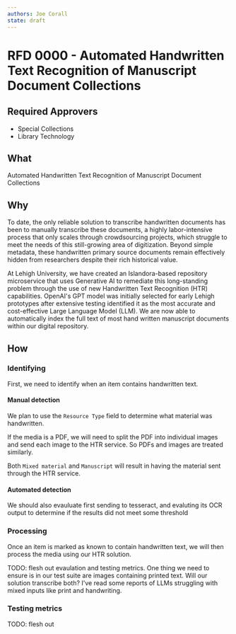 ```yaml
---
authors: Joe Corall
state: draft
---
```


# RFD 0000 - Automated Handwritten Text Recognition of Manuscript Document Collections

## Required Approvers

* Special Collections
* Library Technology


## What

Automated Handwritten Text Recognition of Manuscript Document Collections

## Why

To date, the only reliable solution to transcribe handwritten documents has been to manually transcribe these documents, a highly labor-intensive process that only scales through crowdsourcing projects, which struggle to meet the needs of this still-growing area of digitization.
Beyond simple metadata, these handwritten primary source documents remain effectively hidden from researchers despite their rich historical value.   

At Lehigh University, we have created an Islandora-based repository microservice that uses Generative AI to remediate this long-standing problem through the use of new Handwritten Text Recognition (HTR) capabilities.
OpenAI's GPT model was initially selected for early Lehigh prototypes after extensive testing identified it as the most accurate and cost-effective Large Language Model (LLM).  We are now able to automatically index the full text of most hand written manuscript documents within our digital repository.  

## How

### Identifying

First, we need to identify when an item contains handwritten text.

#### Manual detection

We plan to use the `Resource Type` field to determine what material was handwritten.

If the media is a PDF, we will need to split the PDF into individual images and send each image to the HTR service. So PDFs and images are treated similarly.

Both `Mixed material` and `Manuscript` will result in having the material sent through the HTR service.

#### Automated detection

We should also evauluate first sending to tesseract, and evaluting its OCR output to determine if the results did not meet some threshold

### Processing

Once an item is marked as known to contain handwritten text, we will then process the media using our HTR solution.

TODO: flesh out evaulation and testing metrics. One thing we need to ensure is in our test suite are images containing printed text. Will our solution transcribe both? I've read some reports of LLMs struggling with mixed inputs like print and handwriting.


### Testing metrics

TODO: flesh out
